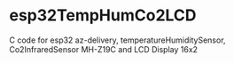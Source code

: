 # esp32TempHumCo2LCD
C code for esp32 az-delivery, temperatureHumiditySensor, Co2InfraredSensor MH-Z19C and LCD Display 16x2
